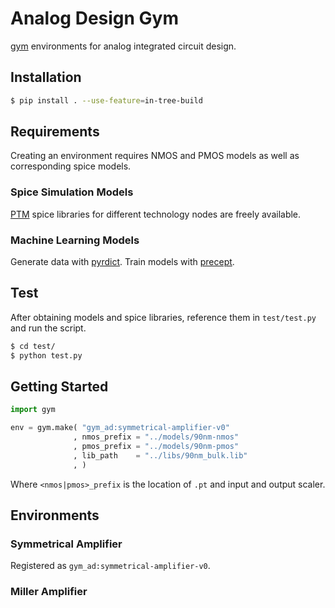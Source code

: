 # Analog Design Gym

[gym](https://gym.openai.com/) environments for analog integrated circuit design.

## Installation

```bash
$ pip install . --use-feature=in-tree-build
```

## Requirements

Creating an environment requires NMOS and PMOS models as well as corresponding
spice models.

### Spice Simulation Models

[PTM](http://ptm.asu.edu/) spice libraries for different technology nodes are
freely available.

### Machine Learning Models

Generate data with [pyrdict](https://github.com/AugustUnderground/pyrdict).
Train models with [precept](https://github.com/electronics-and-drives/precept).

## Test

After obtaining models and spice libraries, reference them in `test/test.py`
and run the script.

```bash
$ cd test/
$ python test.py
```

## Getting Started

```python
import gym

env = gym.make( "gym_ad:symmetrical-amplifier-v0"
              , nmos_prefix = "../models/90nm-nmos"
              , pmos_prefix = "../models/90nm-pmos"
              , lib_path    = "../libs/90nm_bulk.lib"
              , )
```

Where `<nmos|pmos>_prefix` is the location of `.pt` and input and output scaler.

## Environments

### Symmetrical Amplifier

Registered as `gym_ad:symmetrical-amplifier-v0`.

### Miller Amplifier

